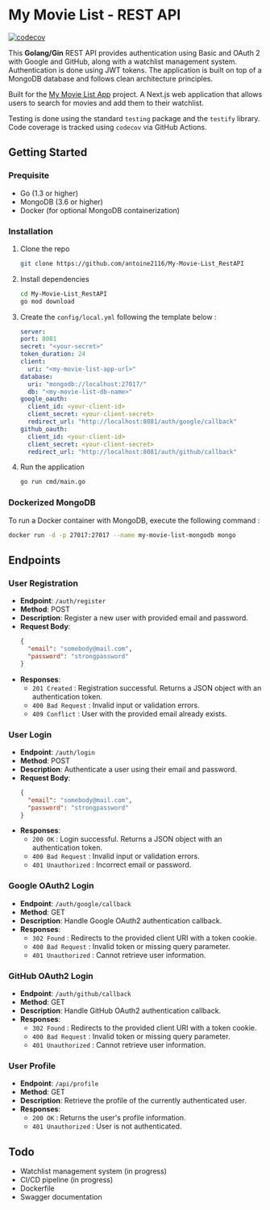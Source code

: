 # My Movie List - REST API

[![codecov](https://codecov.io/gh/antoine2116/My-Movie-List_RestAPI/branch/test-codecov/graph/badge.svg?token=BVPYGYDIY7)](https://codecov.io/gh/antoine2116/My-Movie-List_RestAPI)

This **Golang/Gin** REST API provides authentication using Basic and OAuth 2 with Google and GitHub, along with a watchlist management system. Authentication is done using JWT tokens. The application is built on top of a MongoDB database and follows clean architecture principles. 

Built for the [My Movie List App](https://github.com/antoine2116/My-Movie-List_App) project. A Next.js web application that allows users to search for movies and add them to their watchlist.

Testing is done using the standard `testing` package and the `testify` library. Code coverage is tracked using `codecov` via GitHub Actions.

## Getting Started

### Prequisite

- Go (1.3 or higher)
- MongoDB (3.6 or higher)
- Docker (for optional MongoDB containerization)

### Installation

1. Clone the repo
   ```sh
   git clone https://github.com/antoine2116/My-Movie-List_RestAPI
    ```

2. Install dependencies
    ```sh
    cd My-Movie-List_RestAPI
    go mod download
    ```

3. Create the `config/local.yml` following the template below : 
    ```yml
    server:
    port: 8081
    secret: "<your-secret>"
    token_duration: 24
    client:
      uri: "<my-movie-list-app-url>"
    database:
      uri: "mongodb://localhost:27017/"
      db: "<my-movie-list-db-name>"
    google_oauth:
      client_id: <your-client-id>
      client_secret: <your-client-secret>
      redirect_url: "http://localhost:8081/auth/google/callback"
    github_oauth:
      client_id: <your-client-id>
      client_secret: <your-client-secret>
      redirect_url: "http://localhost:8081/auth/github/callback"
    ```

4. Run the application
    ```sh
    go run cmd/main.go
    ```

### Dockerized MongoDB
To run a Docker container with MongoDB, execute the following command :
```sh
docker run -d -p 27017:27017 --name my-movie-list-mongodb mongo
```

## Endpoints

### User Registration

- **Endpoint**: `/auth/register`
- **Method**: POST
- **Description**: Register a new user with provided email and password.
- **Request Body**:
  ```json
  {
    "email": "somebody@mail.com",
    "password": "strongpassword"
  }
  ```
- **Responses**:
  - `201 Created` : Registration successful. Returns a JSON object with an authentication token.
  - `400 Bad Request` : Invalid input or validation errors.
  - `409 Conflict` : User with the provided email already exists.

### User Login

- **Endpoint**: `/auth/login`
- **Method**: POST
- **Description**: Authenticate a user using their email and password.
- **Request Body**:
  ```json
  {
    "email": "somebody@mail.com",
    "password": "strongpassword"
  }
  ```
- **Responses**:
  - `200 OK` : Login successful. Returns a JSON object with an authentication token.
  - `400 Bad Request` : Invalid input or validation errors.
  - `401 Unauthorized` : Incorrect email or password.

### Google OAuth2 Login
- **Endpoint**: `/auth/google/callback`
- **Method**: GET
- **Description**: Handle Google OAuth2 authentication callback.
- **Responses**:
  - `302 Found` : Redirects to the provided client URI with a token cookie.
  - `400 Bad Request` : Invalid token or missing query parameter.
  - `401 Unauthorized` : Cannot retrieve user information.

### GitHub OAuth2 Login
- **Endpoint**: `/auth/github/callback`
- **Method**: GET
- **Description**: Handle GitHub OAuth2 authentication callback.
- **Responses**:
  - `302 Found` : Redirects to the provided client URI with a token cookie.
  - `400 Bad Request` : Invalid token or missing query parameter.
  - `401 Unauthorized` : Cannot retrieve user information.

### User Profile
- **Endpoint**: `/api/profile`
- **Method**: GET
- **Description**: Retrieve the profile of the currently authenticated user.
- **Responses**:
  - `200 OK` : Returns the user's profile information.
  - `401 Unauthorized` : User is not authenticated.

## Todo
- Watchlist management system (in progress)
- CI/CD pipeline (in progress)
- Dockerfile
- Swagger documentation
